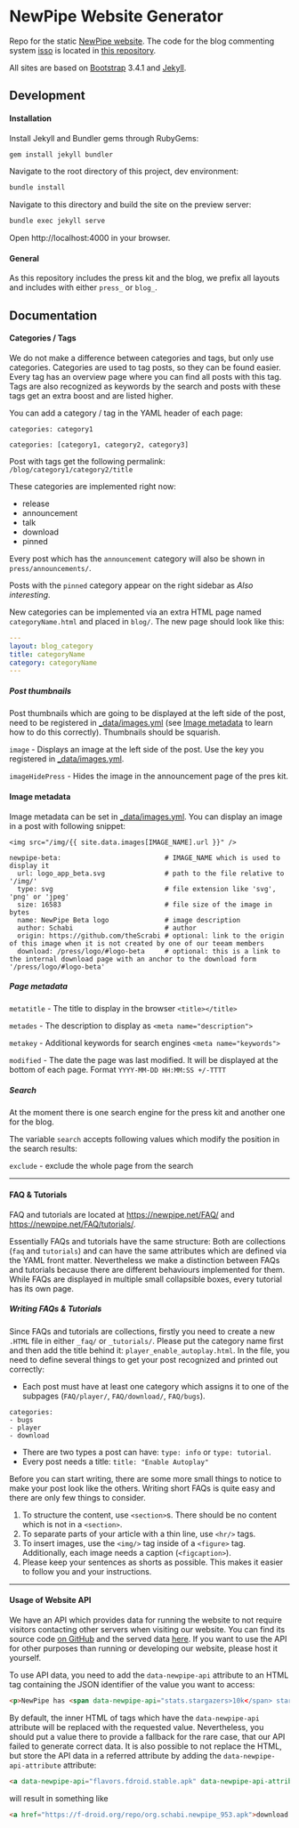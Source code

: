 # NewPipe Website Generator

Repo for the static [NewPipe website](https://newpipe.net). The code for the blog commenting system [isso](https://posativ.org/isso) is located in [this repository](https://github.com/TeamNewPipe/isso).

All sites are based on [Bootstrap](https://getbootstrap.com) 3.4.1 and [Jekyll](https://jekyllrb.com/).


## Development

#### Installation
Install Jekyll and Bundler gems through RubyGems:
``` sh
gem install jekyll bundler
```

Navigate to the root directory of this project, dev environment:
``` sh
bundle install
```

Navigate to this directory and build the site on the preview server:
``` sh
bundle exec jekyll serve
```

Open http://localhost:4000 in your browser.

#### General

As this repository includes the press kit and the blog, we prefix all layouts and includes with either `press_` or `blog_`.

## Documentation

#### Categories / Tags
 
We do not make a difference between categories and tags, but only use categories.
Categories are used to tag posts, so they can be found easier.
Every tag has an overview page where you can find all posts with this tag.
Tags are also recognized as keywords by the search and posts with these tags get an extra boost and are listed higher.
 
You can add a category / tag in the YAML header of each page:
 
 
`categories: category1`
 
`categories: [category1, category2, category3]`
 
Post with tags get the following permalink: `/blog/category1/category2/title`
 
These categories are implemented right now:
 
- release
- announcement
- talk
- download
- pinned
 
Every post which has the `announcement` category will also be shown in `press/announcements/`.

Posts with the `pinned` category appear on the right sidebar as _Also interesting_.

New categories can be implemented via an extra HTML page named `categoryName.html` and placed in `blog/`.
The new page should look like this:
 
``` yml
---
layout: blog_category
title: categoryName
category: categoryName
---
```


##### Post thumbnails

Post thumbnails which are going to be displayed at the left side of the post, need to be registered in [_data/images.yml](_data/images.yml) (see [Image metadata](#image-metadata) to learn how to do this correctly). Thumbnails should be squarish.

`image`          - Displays an image at the left side of the post. Use the key you registered in [_data/images.yml](_data/images.yml).

`imageHidePress` - Hides the image in the announcement page of the pres kit.


#### Image metadata

Image metadata can be set in [_data/images.yml](_data/images.yml). You can display an image in a post with following snippet: 

`<img src="/img/{{ site.data.images[IMAGE_NAME].url }}" />`

``` YML
newpipe-beta:                          # IMAGE_NAME which is used to display it
  url: logo_app_beta.svg               # path to the file relative to '/img/'
  type: svg                            # file extension like 'svg', 'png' or 'jpeg'
  size: 16583                          # file size of the image in bytes
  name: NewPipe Beta logo              # image description 
  author: Schabi                       # author
  origin: https://github.com/theScrabi # optional: link to the origin of this image when it is not created by one of our teeam members
  download: /press/logo/#logo-beta     # optional: this is a link to the internal download page with an anchor to the download form '/press/logo/#logo-beta'
```


##### Page metadata

`metatitle` - The title to display in the browser `<title></title>`

`metades`   - The description to display as `<meta name="description">`

`metakey`   - Additional keywords for search engines `<meta name="keywords">`

`modified`  - The date the page was last modified. It will be displayed at the bottom of each page. Format `YYYY-MM-DD HH:MM:SS +/-TTTT`


##### Search

At the moment there is one search engine for the press kit and another one for the blog.

The variable `search` accepts following values which modify the position in the search results:

`exclude`   - exclude the whole page from the search

---

#### FAQ & Tutorials

FAQ and tutorials are located at https://newpipe.net/FAQ/ and https://newpipe.net/FAQ/tutorials/.

Essentially FAQs and tutorials have the same structure: 
Both are collections (`faq` and `tutorials`) and can have the same attributes which are defined via the YAML front matter.
Nevertheless we make a distinction between FAQs and tutorials because there are different behaviours implemented for them.
While FAQs are displayed in multiple small collapsible boxes, every tutorial has its own page.

##### Writing FAQs & Tutorials

Since FAQs and tutorials are collections, firstly you need to create a new `.HTML` file in either `_faq/` or `_tutorials/`. 
Please put the category name first and then add the title behind it: `player_enable_autoplay.html`.
In the file, you need to define several things to get your post recognized and printed out correctly:
- Each post must have at least one category which assigns it to one of the subpages (`FAQ/player/`, `FAQ/download/`, `FAQ/bugs`).
```
categories:
- bugs
- player
- download
```
- There are two types a post can have: `type: info` or `type: tutorial`.
- Every post needs a title: `title: "Enable Autoplay"`

Before you can start writing, there are some more small things to notice to make your post look like the others. 
Writing short FAQs is quite easy and there are only few things to consider.
1. To structure the content, use `<section>`s. There should be no content which is not in a `<section>`.
2. To separate parts of your article with a thin line, use `<hr/>` tags. 
3. To insert images, use the `<img/>` tag inside of a `<figure>` tag. Additionally, each image needs a caption (`<figcaption>`).
4. Please keep your sentences as shorts as possible. This makes it easier to follow you and your instructions.

---

#### Usage of Website API
We have an API which provides data for running the website to not require visitors contacting other servers when visiting our website.
You can find its source code [on GitHub](https://github.com/TeamNewPipe/web-api) and the served data [here](https://newpipe.net/api/data.json).
If you want to use the API for other purposes than running or developing our website, please host it yourself.

To use API data, you need to add the `data-newpipe-api` attribute to an HTML tag containing the JSON identifier of the value you want to access:

``` HTML
<p>NewPipe has <span data-newpipe-api="stats.stargazers>10k</span> stars on GitHub.</p>"
```

By default, the inner HTML of tags which have the `data-newpipe-api` attribute will be replaced with the requested value. Nevertheless, you should put a value there to provide a fallback for the rare case, that our API failed to generate correct data. 
It is also possible to not replace the HTML, but store the API data in a referred attribute by adding the `data-newpipe-api-attribute` attribute:

``` HTML
<a data-newpipe-api="flavors.fdroid.stable.apk" data-newpipe-api-attribute="href">download NewPipe</a>
```
will result in something like
``` HTML
<a href="https://f-droid.org/repo/org.schabi.newpipe_953.apk">download NewPipe</a>
```
